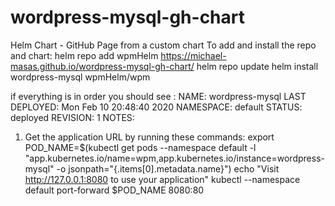 # wordpress-mysql-gh-chart
Helm Chart - GitHub Page from a custom chart 
To add and install the repo and chart:
helm repo add wpmHelm https://michael-masas.github.io/wordpress-mysql-gh-chart/
helm repo update
helm install wordpress-mysql wpmHelm/wpm

if everything is in order you should see :
NAME: wordpress-mysql
LAST DEPLOYED: Mon Feb 10 20:48:40 2020
NAMESPACE: default
STATUS: deployed
REVISION: 1
NOTES:
1. Get the application URL by running these commands:
  export POD_NAME=$(kubectl get pods --namespace default -l "app.kubernetes.io/name=wpm,app.kubernetes.io/instance=wordpress-mysql" -o jsonpath="{.items[0].metadata.name}")
  echo "Visit http://127.0.0.1:8080 to use your application"
  kubectl --namespace default port-forward $POD_NAME 8080:80

